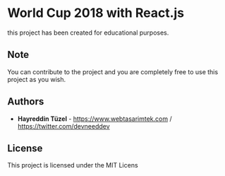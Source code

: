 # World Cup 2018 with React.js

this project has been created for educational purposes.

## Note

You can contribute to the project and you are completely free to use this project as you wish.

## Authors

* **Hayreddin Tüzel** - https://www.webtasarimtek.com / https://twitter.com/devneeddev

## License

This project is licensed under the MIT Licens


